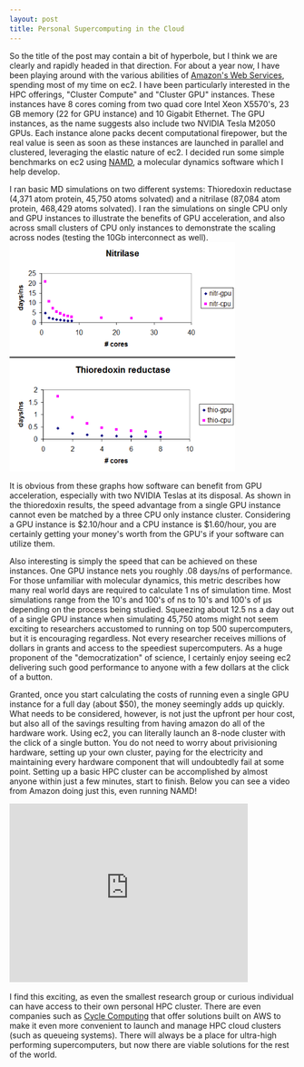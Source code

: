 ```yaml
---
layout: post
title: Personal Supercomputing in the Cloud
---
```

So the title of the post may contain a bit of hyperbole, but I think we are clearly and rapidly headed
in that direction. For about a year now, I have been playing around with the various abilities
of <a href= "http://aws.amazon.com/">Amazon's Web Services</a>, spending most of my time on ec2.
I have been particularly interested in the HPC offerings, "Cluster Compute" and "Cluster GPU" instances.
These instances have 8 cores coming from two quad core Intel Xeon X5570's, 23 GB memory (22 for GPU instance)
and 10 Gigabit Ethernet.  The GPU instances, as the name suggests also include two NVIDIA Tesla M2050 GPUs.
Each instance alone packs decent computational firepower, but the real value is seen as soon as these instances
are launched in parallel and clustered, leveraging the elastic nature of ec2.  I decided run some simple benchmarks
on ec2 using <a href="http://www.ks.uiuc.edu/Research/namd/">NAMD</a>, a molecular dynamics software which I help develop.

I ran basic MD simulations on two different systems: Thioredoxin reductase (4,371 atom protein, 45,750 atoms solvated) and
a nitrilase (87,084 atom protein, 468,429 atoms solvated). I ran the simulations on single CPU only and GPU instances to
illustrate the benefits of GPU acceleration, and also across small clusters of CPU only instances to demonstrate the
scaling across nodes (testing the 10Gb interconnect as well).  
<img src="/thionitr.png" height=404 width=398/>

It is obvious from these graphs how software can benefit from GPU acceleration, especially with two NVIDIA Teslas
at its disposal.  As shown in the thioredoxin results, the speed advantage from a single GPU instance cannot
even be matched by a three CPU only instance cluster.  Considering a GPU instance is $2.10/hour and a CPU instance is
$1.60/hour, you are certainly getting your money's worth from the GPU's if your software can utilize them.

Also interesting is simply the speed that can be achieved on these instances. One GPU instance nets you roughly .08 days/ns
of performance.  For those unfamiliar with molecular dynamics, this metric describes how many real world days are required
to calculate 1 ns of simulation time.  Most simulations range from the 10's and 100's of ns to 10's and 100's of &mu;s depending
on the process being studied. Squeezing about 12.5 ns a day out of a single GPU instance when simulating 45,750 atoms might
not seem exciting to researchers accustomed to running on top 500 supercomputers, but it is encouraging regardless. Not every
researcher receives millions of dollars in grants and access to the speediest supercomputers. As a huge proponent of the 
"democratization" of science, I certainly enjoy seeing ec2 delivering such good performance to anyone with a few dollars at the
click of a button.

Granted, once you start calculating the costs of running even a single GPU instance for a full day (about $50), the money
seemingly adds up quickly. What needs to be considered, however, is not just the upfront per hour cost, but also all of the
savings resulting from having amazon do all of the hardware work. Using ec2, you can literally launch an 8-node cluster
with the click of a single button.  You do not need to worry about privisioning hardware, setting up your own cluster,
paying for the electricity and maintaining every hardware component that will undoubtedly fail at some point. Setting
up a basic HPC cluster can be accomplished by almost anyone within just a few minutes, start to finish. Below you can
see a video from Amazon doing just this, even running NAMD!
<iframe width="420" height="315" src="http://www.youtube.com/embed/5zBxl6HUFA4" frameborder="0" allowfullscreen></iframe>

I find this exciting, as even the smallest research group or curious individual can have access to their own personal HPC
cluster. There are even companies such as <a href="http://www.cyclecomputing.com/cyclecloud/overview">Cycle Computing</a> that
offer solutions built on AWS to make it even more convenient to launch and manage HPC cloud clusters (such as queueing systems).
There will always be a place for ultra-high performing supercomputers, but now there are viable solutions for the rest of the world.
